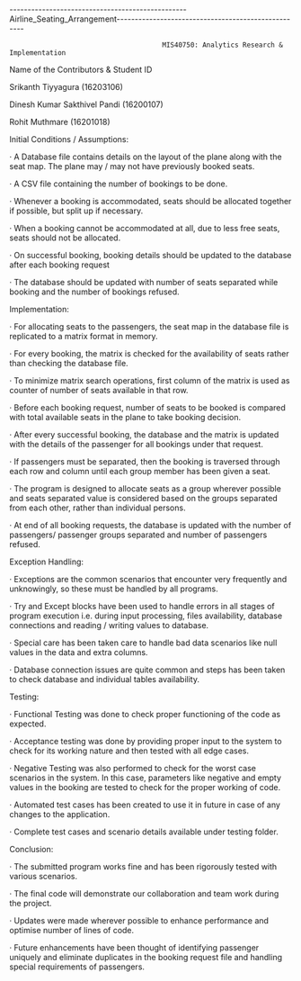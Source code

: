 -------------------------------------------------Airline_Seating_Arrangement----------------------------------------------------
                                        
                                          MIS40750: Analytics Research & Implementation

Name of the Contributors & Student ID

Srikanth Tiyyagura (16203106)

Dinesh Kumar Sakthivel Pandi (16200107)

Rohit Muthmare (16201018)

 Initial Conditions / Assumptions:

·  A Database file contains details on the layout of the plane along with the seat map. The plane may / may not have  previously booked seats.

·  A CSV file containing the number of bookings to be done.

·  Whenever a booking is accommodated, seats should be allocated together if possible, but split up if necessary.

·  When a booking cannot be accommodated at all, due to less free seats, seats should not be allocated.

·  On successful booking, booking details should be updated to the database after each booking request

·  The database should be updated with number of seats separated while booking and the number of bookings refused.

 

Implementation:

·  For allocating seats to the passengers, the seat map in the database file is replicated to a matrix format in memory.

·  For every booking, the matrix is checked for the availability of seats rather than checking the database file.

·  To minimize matrix search operations, first column of the matrix is used as counter of number of seats available in that row.

·  Before each booking request, number of seats to be booked is compared with total available seats in the plane to take booking decision.

·  After every successful booking, the database and the matrix is updated with the details of the passenger for  all bookings under that request.

·  If passengers must be separated, then the booking is traversed through each row and column until each group member has been given a seat.

·  The program is designed to allocate seats as a group wherever possible and seats separated value is considered based on the groups separated from each other, rather than individual persons.

·  At end of all booking requests, the database is updated with the number of passengers/ passenger groups separated and number of passengers refused.

 

Exception Handling:

·  Exceptions are the common scenarios that encounter very frequently and unknowingly, so these must be handled by all programs.

·  Try and Except blocks have been used to handle errors in all stages of program execution i.e. during input processing, files availability, database connections and reading / writing values to database.

·  Special care has been taken care to handle bad data scenarios like null values in the data and extra columns.

·  Database connection issues are quite common and steps has been taken to check database and individual tables availability.

 

Testing:

·  Functional Testing was done to check proper functioning of the code as expected.

·  Acceptance testing was done by providing proper input to the system to check for its working nature and then tested with all edge cases.

·  Negative Testing was also performed to check for the worst case scenarios in the system. In this case, parameters like negative and empty values in the booking are tested to check for the proper working of code.

·  Automated test cases has been created to use it in future in case of any changes to the application.

·  Complete test cases and scenario details available under testing folder.

 

Conclusion:

·  The submitted program works fine and has been rigorously tested with various scenarios.

·  The final code will demonstrate our collaboration and team work during the project.  

·  Updates were made wherever possible to enhance performance and optimise number of lines of code.

·  Future enhancements have been thought of identifying passenger uniquely and eliminate duplicates in the booking request file and handling special requirements of passengers.
